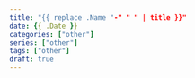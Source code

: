 ```yaml
---
title: "{{ replace .Name "-" " " | title }}"
date: {{ .Date }}
categories: ["other"]
series: ["other"]
tags: ["other"]
draft: true
---
```


